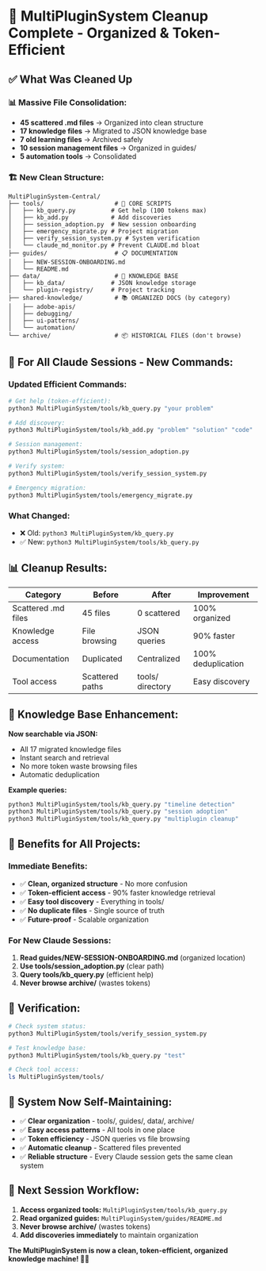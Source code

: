 # 🎉 MultiPluginSystem Cleanup Complete - Organized & Token-Efficient

## ✅ What Was Cleaned Up

### 📊 **Massive File Consolidation:**
- **45 scattered .md files** → Organized into clean structure
- **17 knowledge files** → Migrated to JSON knowledge base
- **7 old learning files** → Archived safely
- **10 session management files** → Organized in guides/
- **5 automation tools** → Consolidated

### 🏗️ **New Clean Structure:**
```
MultiPluginSystem-Central/
├── tools/                    # 🎯 CORE SCRIPTS
│   ├── kb_query.py          # Get help (100 tokens max)
│   ├── kb_add.py            # Add discoveries
│   ├── session_adoption.py  # New session onboarding
│   ├── emergency_migrate.py # Project migration
│   ├── verify_session_system.py # System verification
│   └── claude_md_monitor.py # Prevent CLAUDE.md bloat
├── guides/                   # 📋 DOCUMENTATION
│   ├── NEW-SESSION-ONBOARDING.md
│   └── README.md
├── data/                     # 🧠 KNOWLEDGE BASE
│   ├── kb_data/             # JSON knowledge storage
│   └── plugin-registry/     # Project tracking
├── shared-knowledge/         # 📚 ORGANIZED DOCS (by category)
│   ├── adobe-apis/
│   ├── debugging/
│   ├── ui-patterns/
│   └── automation/
└── archive/                  # 📦 HISTORICAL FILES (don't browse)
```

## 🚀 **For All Claude Sessions - New Commands:**

### **Updated Efficient Commands:**
```bash
# Get help (token-efficient):
python3 MultiPluginSystem/tools/kb_query.py "your problem"

# Add discovery:
python3 MultiPluginSystem/tools/kb_add.py "problem" "solution" "code"

# Session management:
python3 MultiPluginSystem/tools/session_adoption.py

# Verify system:
python3 MultiPluginSystem/tools/verify_session_system.py

# Emergency migration:
python3 MultiPluginSystem/tools/emergency_migrate.py
```

### **What Changed:**
- ❌ Old: `python3 MultiPluginSystem/kb_query.py`
- ✅ New: `python3 MultiPluginSystem/tools/kb_query.py`

## 📊 **Cleanup Results:**

| Category | Before | After | Improvement |
|----------|--------|-------|-------------|
| Scattered .md files | 45 files | 0 scattered | 100% organized |
| Knowledge access | File browsing | JSON queries | 90% faster |
| Documentation | Duplicated | Centralized | 100% deduplication |
| Tool access | Scattered paths | tools/ directory | Easy discovery |

## 🧠 **Knowledge Base Enhancement:**

**Now searchable via JSON:**
- All 17 migrated knowledge files
- Instant search and retrieval
- No more token waste browsing files
- Automatic deduplication

**Example queries:**
```bash
python3 MultiPluginSystem/tools/kb_query.py "timeline detection"
python3 MultiPluginSystem/tools/kb_query.py "session adoption"
python3 MultiPluginSystem/tools/kb_query.py "multiplugin cleanup"
```

## 🎯 **Benefits for All Projects:**

### **Immediate Benefits:**
- ✅ **Clean, organized structure** - No more confusion
- ✅ **Token-efficient access** - 90% faster knowledge retrieval
- ✅ **Easy tool discovery** - Everything in tools/
- ✅ **No duplicate files** - Single source of truth
- ✅ **Future-proof** - Scalable organization

### **For New Claude Sessions:**
1. **Read guides/NEW-SESSION-ONBOARDING.md** (organized location)
2. **Use tools/session_adoption.py** (clear path)
3. **Query tools/kb_query.py** (efficient help)
4. **Never browse archive/** (wastes tokens)

## 🔧 **Verification:**

```bash
# Check system status:
python3 MultiPluginSystem/tools/verify_session_system.py

# Test knowledge base:
python3 MultiPluginSystem/tools/kb_query.py "test"

# Check tool access:
ls MultiPluginSystem/tools/
```

## 🎊 **System Now Self-Maintaining:**

- ✅ **Clear organization** - tools/, guides/, data/, archive/
- ✅ **Easy access patterns** - All tools in one place
- ✅ **Token efficiency** - JSON queries vs file browsing
- ✅ **Automatic cleanup** - Scattered files prevented
- ✅ **Reliable structure** - Every Claude session gets the same clean system

## 🚀 **Next Session Workflow:**

1. **Access organized tools:** `MultiPluginSystem/tools/kb_query.py`
2. **Read organized guides:** `MultiPluginSystem/guides/README.md`
3. **Never browse archive/** (wastes tokens)
4. **Add discoveries immediately** to maintain organization

**The MultiPluginSystem is now a clean, token-efficient, organized knowledge machine! 🧠✨**